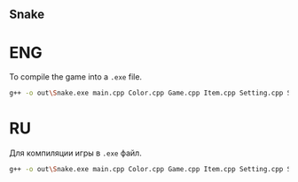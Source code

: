 ## Snake

# ENG
To compile the game into a `.exe` file.
```bash
g++ -o out\Snake.exe main.cpp Color.cpp Game.cpp Item.cpp Setting.cpp Snake.cpp Art.cpp -I.
```

# RU
Для компиляции игры в `.exe` файл.
```bash
g++ -o out\Snake.exe main.cpp Color.cpp Game.cpp Item.cpp Setting.cpp Snake.cpp Art.cpp -I.
```
